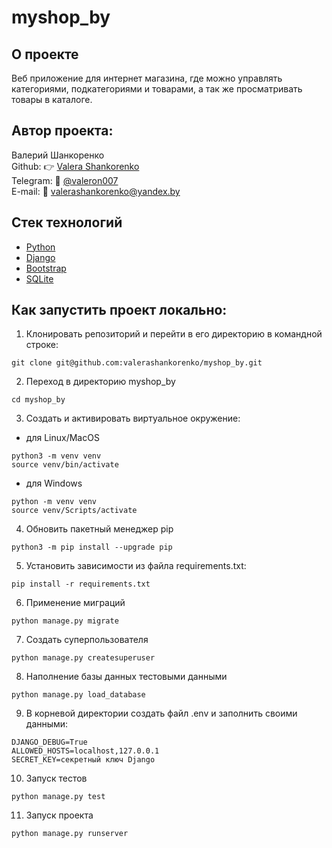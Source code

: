 # myshop_by

## О проекте
Веб приложение для интернет магазина, где можно управлять категориями, подкатегориями и товарами, а так же просматривать товары в каталоге.

## Автор проекта:
Валерий Шанкоренко<br/>
Github: 👉 [Valera Shankorenko](https://github.com/valerashankorenko)<br/>
Telegram: 📱 [@valeron007](https://t.me/valeron007)<br/>
E-mail: 📧 valerashankorenko@yandex.by<br/>

## Стек технологий
- [Python](https://www.python.org/)
- [Django](https://www.djangoproject.com/)
- [Bootstrap](https://getbootstrap.com/)
- [SQLite](https://www.sqlite.org/)

## Как запустить проект локально:
1. Клонировать репозиторий и перейти в его директорию в командной строке:
```shell
git clone git@github.com:valerashankorenko/myshop_by.git
```
2. Переход в директорию myshop_by
```shell
cd myshop_by
```
3. Cоздать и активировать виртуальное окружение:
 - для Linux/MacOS
```shell
python3 -m venv venv
source venv/bin/activate
```
- для Windows
```shell
python -m venv venv
source venv/Scripts/activate
```
4. Обновить пакетный менеджер pip
```shell
python3 -m pip install --upgrade pip
```
5. Установить зависимости из файла requirements.txt:
```shell
pip install -r requirements.txt
```
6. Применение миграций
```shell
python manage.py migrate
```
7. Создать суперпользователя
```shell
python manage.py createsuperuser
```
8. Наполнение базы данных тестовыми данными
```shell
python manage.py load_database
```
9. В корневой директории создать файл .env и заполнить своими данными:
```
DJANGO_DEBUG=True
ALLOWED_HOSTS=localhost,127.0.0.1
SECRET_KEY=секретный ключ Django
```
10. Запуск тестов 
```shell
python manage.py test
```
11. Запуск проекта
```shell
python manage.py runserver
```